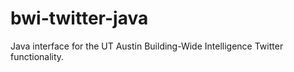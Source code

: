 bwi-twitter-java
================

Java interface for the UT Austin Building-Wide Intelligence Twitter functionality.
